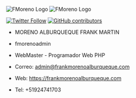 ![FMoreno Logo](https://frankmorenoalburqueque.com/images/logo.png) ![FMoreno Logo](https://frankmorenoalburqueque.com/images/ico.png)

[![Twitter Follow](https://img.shields.io/twitter/follow/sendgrid.svg?style=social&label=Follow)](https://twitter.com/FrankMartinMor1)
[![GitHub contributors](https://img.shields.io/github/contributors/sendgrid/sendgrid-php.svg)](https://frankmorenoalburqueque.com)

- MORENO ALBURQUEQUE FRANK MARTIN

- fmorenoadmin

- WebMaster - Programador Web PHP

- Correo: admin@frankmorenoalburqueque.com

- Web: https://frankmorenoalburqueque.com

- Tel: +51924741703
